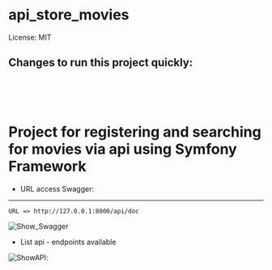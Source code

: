 api_store_movies
==============

License: MIT

Changes to run this project quickly:
--------

<br />
<br />
<br />


# Project for registering and searching for movies via api using Symfony Framework

* URL access Swagger:
--------------------------

    URL => http://127.0.0.1:8000/api/doc

![Show_Swagger](https://github.com/laurohen/api_store_movies/blob/master/images/swagger_mini.PNG)

    
    
   * List api - endpoints available 
    
    
![ShowAPI](https://github.com/laurohen/api_store_movies/blob/master/images/api.png):
  
    
    
    










